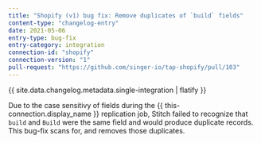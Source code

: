 ```yaml
---
title: "Shopify (v1) bug fix: Remove duplicates of `build` fields"
content-type: "changelog-entry"
date: 2021-05-06
entry-type: bug-fix
entry-category: integration
connection-id: "shopify"
connection-version: "1"
pull-request: "https://github.com/singer-io/tap-shopify/pull/103"
---
```

{{ site.data.changelog.metadata.single-integration | flatify }}

Due to the case sensitivy of fields during the {{ this-connection.display_name }} replication job, Stitch failed to recognize that `build` and `Build` were the same field and would produce duplicate records. This bug-fix scans for, and removes those duplicates. 
